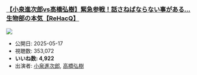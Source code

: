 ### [【小泉進次郎vs高橋弘樹】緊急参戦！話さねばならない事がある…生物部の本気【ReHacQ】](https://www.youtube.com/watch?v=_CxCW7stKT8)
[![](https://img.youtube.com/vi/_CxCW7stKT8/sddefault.jpg)](https://www.youtube.com/watch?v=_CxCW7stKT8)
-   公開日: 2025-05-17
-   視聴数: 353,072
-   **いいね数: 4,922**
-   出演者: [小泉進次郎](/rehacq_fan/people/小泉進次郎 "wikilink"), [高橋弘樹](/rehacq_fan/people/高橋弘樹 "wikilink")
